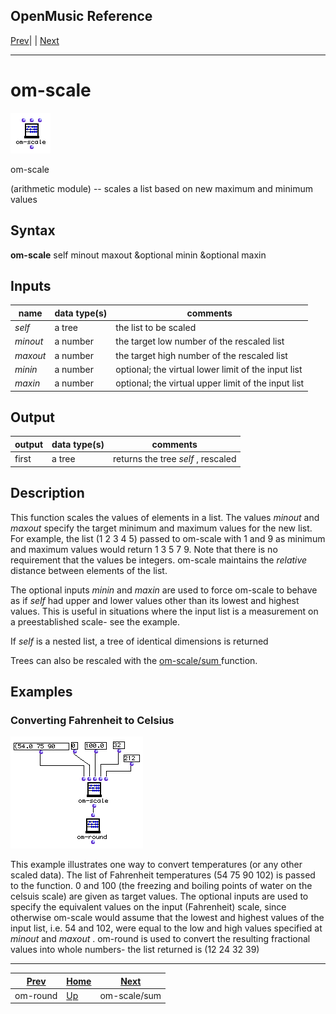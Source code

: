 OpenMusic Reference  
---  
[Prev](om-round)| | [Next](om-scalesum)  
  
* * *

# om-scale

![](figures/functions/arithmetic/om-scale.png)

  
  
om-scale  
  
(arithmetic module) \-- scales a list based on new maximum and minimum values  

## Syntax

   **om-scale**  self minout maxout &optional minin &optional maxin  

## Inputs

name| data type(s)| comments  
---|---|---  
  _self_ |  a tree| the list to be scaled  
  _minout_ |  a number| the target low number of the rescaled list  
  _maxout_ |  a number| the target high number of the rescaled list  
  _minin_ |  a number| optional; the virtual lower limit of the input list  
 _maxin_ |  a number| optional; the virtual upper limit of the input list  
  
## Output

output| data type(s)| comments  
---|---|---  
first| a tree| returns the tree  _self_  , rescaled  
  
## Description

This function scales the values of elements in a list. The values  _minout_ 
and  _maxout_  specify the target minimum and maximum values for the new list.
For example, the list (1 2 3 4 5) passed to  om-scale  with 1 and 9 as minimum
and maximum values would return 1 3 5 7 9. Note that there is no requirement
that the values be integers.  om-scale  maintains the _relative_ distance
between elements of the list.

The optional inputs  _minin_  and  _maxin_  are used to force  om-scale  to
behave as if  _self_  had upper and lower values other than its lowest and
highest values. This is useful in situations where the input list is a
measurement on a preestablished scale- see the example.

If  _self_  is a nested list, a tree of identical dimensions is returned

Trees can also be rescaled with the [ om-scale/sum ](om-scalesum)
function.

## Examples

### Converting Fahrenheit to Celsius

![](figures/functions/arithmetic/om-scaleEX1.png)

This example illustrates one way to convert temperatures (or any other scaled
data). The list of Fahrenheit temperatures (54 75 90 102) is passed to the
function. 0 and 100 (the freezing and boiling points of water on the celsuis
scale) are given as target values. The optional inputs are used to specify the
equivalent values on the input (Fahrenheit) scale, since otherwise om-scale
would assume that the lowest and highest values of the input list, i.e. 54 and
102, were equal to the low and high values specified at  _minout_  and
 _maxout_ .  om-round  is used to convert the resulting fractional values into
whole numbers- the list returned is (12 24 32 39)

* * *

[Prev](om-round)| [Home](index)| [Next](om-scalesum)  
---|---|---  
om-round| [Up](funcref.main)| om-scale/sum

